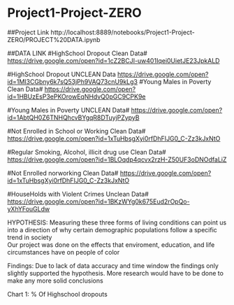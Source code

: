 # Project1-Project-ZERO
##Project Link
http://localhost:8889/notebooks/Project1-Project-ZERO/PROJECT%20DATA.ipynb

##DATA LINK
#HighSchool Dropout Clean Data#
https://drive.google.com/open?id=1cZ2BCJI-uw401Iqei0UietJE23JpkALD

#HighSchool Dropout UNCLEAN Data
https://drive.google.com/open?id=1MI3CGbny6k7sQ53jPh9VAQ73cnU9kLg3
#Young Males in Poverty Clean Data#
https://drive.google.com/open?id=1HBUzEsP3ePKOrowEqNHdvQ0pGC9CPK9e

#Young Males in Poverty UNCLEAN Data#
https://drive.google.com/open?id=1AbtQH0Z6TNHQhcvBYgqR8DTuyjPZypyB

#Not Enrolled in School or Working Clean Data#
https://drive.google.com/open?id=1xTuHbsgXyi0rfDhFIJG0_C-Zz3kJxNtO

#Regular Smoking, Alcohol, illicit drug use Clean Data#
https://drive.google.com/open?id=1BLOqdp4qcvx2rzH-Z50UF3oDNOdfaLiZ

#Not Enrolled norworking Clean Data#
https://drive.google.com/open?id=1xTuHbsgXyi0rfDhFIJG0_C-Zz3kJxNtO

#HouseHolds with Violent Crimes Unclean Data#
https://drive.google.com/open?id=1BKzWYg0k675Eud2rOpQo-yXhYFouGLdw

HYPOTHESIS: Measuring these three forms of living conditions can point us into a direction of why certain demographic populations follow a specific trend in society                                                                                                                            
Our project was done on the effects that enviroment, education, and life circumstances have on people of color


Findings:
Due to lack of data accuracy and time window the findings only slightly supported the hypothesis. More research would have to be done to make any more solid conclusions

Chart 1: 
% Of Highschool dropouts 
